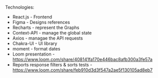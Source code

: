 
Technologies:
   * React.js - Frontend
   * Figma - Designs references
   * Recharts - represent the Graphs
   * Context-API - manage the global state
   * Axios - managae the API requests
   * Chakra-UI - UI library
   * moment - format dates
   * Loom presentation - https://www.loom.com/share/408141fa170e446bac8afb300a3fe57a
   * Reports response filters & sorts tests - https://www.loom.com/share/feb910d3d3f547a2ae5f130105ad8eb7